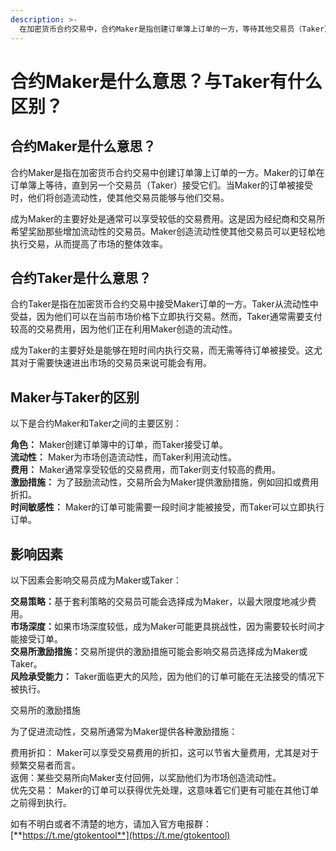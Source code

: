```yaml
---
description: >-
  在加密货币合约交易中，合约Maker是指创建订单簿上订单的一方，等待其他交易员（Taker）接受。Maker的订单增加了市场流动性，使其他交易员能够轻松执行交易。与Taker相比，Maker通常可以享受较低的交易费用，因为他们为市场增加了流动性。
---
```


# 合约Maker是什么意思？与Taker有什么区别？

## 合约Maker是什么意思？

合约Maker是指在加密货币合约交易中创建订单簿上订单的一方。Maker的订单在订单簿上等待，直到另一个交易员（Taker）接受它们。当Maker的订单被接受时，他们将创造流动性，使其他交易员能够与他们交易。

成为Maker的主要好处是通常可以享受较低的交易费用。这是因为经纪商和交易所希望奖励那些增加流动性的交易员。Maker创造流动性使其他交易员可以更轻松地执行交易，从而提高了市场的整体效率。

## 合约Taker是什么意思？

合约Taker是指在加密货币合约交易中接受Maker订单的一方。Taker从流动性中受益，因为他们可以在当前市场价格下立即执行交易。然而，Taker通常需要支付较高的交易费用，因为他们正在利用Maker创造的流动性。

成为Taker的主要好处是能够在短时间内执行交易，而无需等待订单被接受。这尤其对于需要快速进出市场的交易员来说可能会有用。

## Maker与Taker的区别

以下是合约Maker和Taker之间的主要区别：

**角色：** Maker创建订单簿中的订单，而Taker接受订单。\
**流动性：** Maker为市场创造流动性，而Taker利用流动性。\
**费用：** Maker通常享受较低的交易费用，而Taker则支付较高的费用。\
**激励措施：** 为了鼓励流动性，交易所会为Maker提供激励措施，例如回扣或费用折扣。\
**时间敏感性：** Maker的订单可能需要一段时间才能被接受，而Taker可以立即执行订单。

## 影响因素

以下因素会影响交易员成为Maker或Taker：

**交易策略：**&#x57FA;于套利策略的交易员可能会选择成为Maker，以最大限度地减少费用。\
**市场深度：**&#x5982;果市场深度较低，成为Maker可能更具挑战性，因为需要较长时间才能接受订单。\
**交易所激励措施：**&#x4EA4;易所提供的激励措施可能会影响交易员选择成为Maker或Taker。\
**风险承受能力：** Taker面临更大的风险，因为他们的订单可能在无法接受的情况下被执行。

交易所的激励措施


为了促进流动性，交易所通常为Maker提供各种激励措施：

费用折扣： Maker可以享受交易费用的折扣，这可以节省大量费用，尤其是对于频繁交易者而言。\
返佣：某些交易所向Maker支付回佣，以奖励他们为市场创造流动性。\
优先交易： Maker的订单可以获得优先处理，这意味着它们更有可能在其他订单之前得到执行。

如有不明白或者不清楚的地方，请加入官方电报群：[**https://t.me/gtokentool**](https://t.me/gtokentool)
